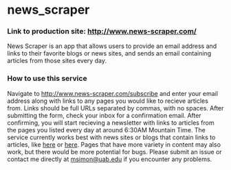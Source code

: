 # news_scraper
### Link to production site: http://www.news-scraper.com/

News Scraper is an app that allows users to provide an email address and links to their favorite blogs or news sites, and sends an email containing articles from those sites every day.  

### How to use this service 

Navigate to http://www.news-scraper.com/subscribe and enter your email address along with links to any pages you would like to recieve articles from. Links should be full URLs separated by commas, with no spaces. After submitting the form, check your inbox for a confirmation email. After confirming, you will start recieving a newsletter with links to articles from the pages you listed every day at around 6:30AM Mountain Time. The service currently works best with news sites or blogs that contain links to articles, like [here](https://www.slashdot.org) or [here](https://www.bbc.com/news). Pages that have more variety in content may also work, but there would be more potential for bugs. Please submit an issue or contact me directly at msimon@uab.edu if you encounter any problems.
